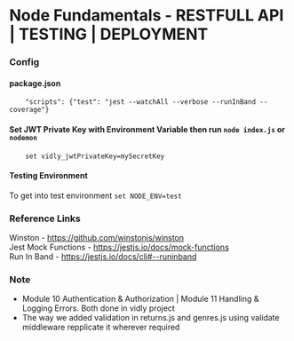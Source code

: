 # Node Fundamentals - RESTFULL API | TESTING | DEPLOYMENT

### Config

#### package.json

        "scripts": {"test": "jest --watchAll --verbose --runInBand --coverage"}

#### Set JWT Private Key with Environment Variable then run `node index.js` or `nodemon`

        set vidly_jwtPrivateKey=mySecretKey

#### Testing Environment

To get into test environment `set NODE_ENV=test`

### Reference Links

Winston - https://github.com/winstonjs/winston
<br>
Jest Mock Functions - https://jestjs.io/docs/mock-functions
<br>
Run In Band - https://jestjs.io/docs/cli#--runinband

### Note

- Module 10 Authentication & Authorization | Module 11 Handling & Logging Errors. Both done in vidly project
- The way we added validation in returns.js and genres.js using validate middleware repplicate it wherever required
